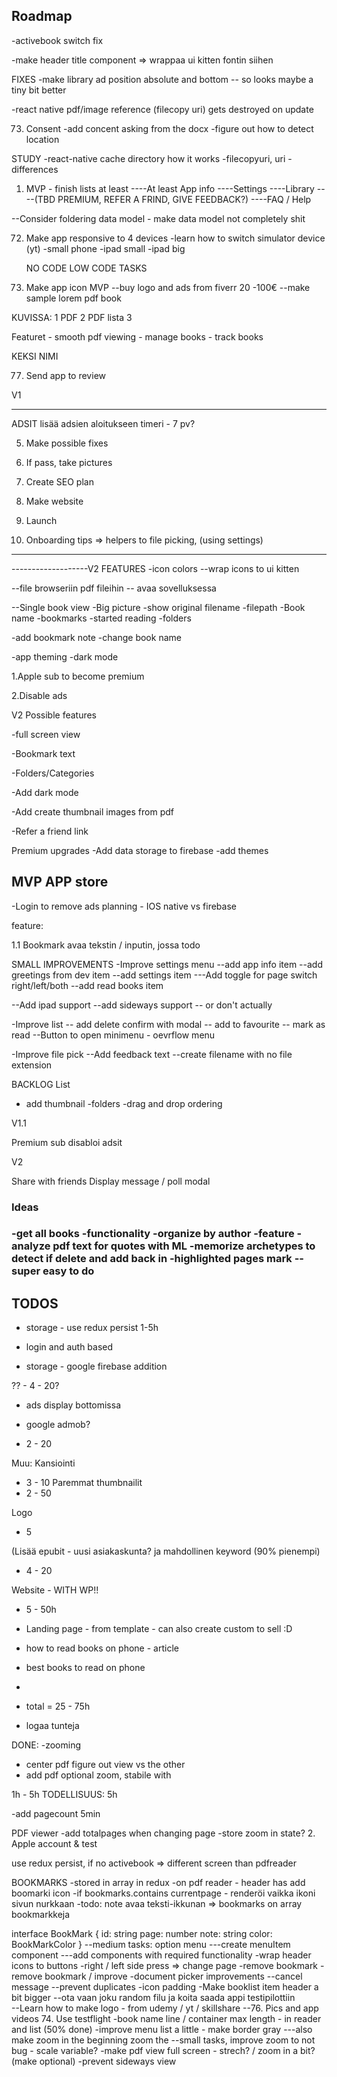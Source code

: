 <h2>Roadmap</h2>
-activebook switch fix

-make header title component => wrappaa ui kitten fontin siihen

FIXES
-make library ad position absolute and bottom
-- so looks maybe a tiny bit better

-react native pdf/image reference (filecopy uri) gets destroyed on update

73. Consent
    -add concent asking from the docx
    -figure out how to detect location

STUDY
-react-native cache directory how it works
-filecopyuri, uri - differences

1. MVP - finish lists at least
   ----At least App info
   ----Settings
   ----Library
   ----(TBD PREMIUM, REFER A FRIND, GIVE FEEDBACK?)
   ----FAQ / Help

--Consider foldering data model - make data model not completely shit

72. Make app responsive to 4 devices
    -learn how to switch simulator device (yt)
    -small phone
    -ipad small
    -ipad big

    NO CODE LOW CODE TASKS

73. Make app icon MVP
    --buy logo and ads from fiverr 20 -100€
    --make sample lorem pdf book

KUVISSA:
1 PDF
2 PDF lista
3

Featuret - smooth pdf viewing - manage books - track books

KEKSI NIMI

77. Send app to review

V1

---

ADSIT
lisää adsien aloitukseen timeri - 7 pv?

5. Make possible fixes
6. If pass, take pictures
7. Create SEO plan
8. Make website
9. Launch

10. Onboarding tips => helpers to file picking, (using settings)

---

-------------------V2 FEATURES
-icon colors
--wrap icons to ui kitten

--file browseriin pdf fileihin -- avaa sovelluksessa

--Single book view
-Big picture
-show original filename
-filepath
-Book name
-bookmarks
-started reading
-folders

-add bookmark note
-change book name

-app theming
-dark mode

1.Apple sub to become premium

2.Disable ads

V2 Possible features

-full screen view

-Bookmark text

-Folders/Categories

-Add dark mode

-Add create thumbnail images from pdf

-Refer a friend link

Premium upgrades
-Add data storage to firebase
-add themes

<h2>MVP APP store</h2>
-Login to remove ads planning - IOS native vs firebase

feature:

1.1
Bookmark avaa tekstin / inputin, jossa todo

SMALL IMPROVEMENTS
-Improve settings menu
--add app info item
--add greetings from dev item
--add settings item
---Add toggle for page switch right/left/both
--add read books item

--Add ipad support
--add sideways support -- or don't actually

-Improve list
-- add delete confirm with modal
-- add to favourite
-- mark as read
--Button to open minimenu - oevrflow menu

-Improve file pick
--Add feedback text
--create filename with no file extension

BACKLOG
List

- add thumbnail
  -folders
  -drag and drop ordering

V1.1

Premium sub disabloi adsit

V2

Share with friends
Display message / poll modal

<h3>Ideas<h3>
-get all books -functionality
-organize by author -feature
-analyze pdf text for quotes with ML
-memorize archetypes to detect if delete and add back in
-highlighted pages mark -- super easy to do

<h2>TODOS</h2>

- storage - use redux persist
  1-5h

- login and auth based
- storage - google firebase addition

?? - 4 - 20?

- ads display bottomissa
- google admob?

- 2 - 20

Muu:
Kansiointi

- 3 - 10
  Paremmat thumbnailit
- 2 - 50

Logo

- 5

(Lisää epubit - uusi asiakaskunta? ja mahdollinen keyword (90% pienempi)

- 4 - 20

Website - WITH WP!!

- 5 - 50h

- Landing page - from template - can also create custom to sell :D
- how to read books on phone - article
- best books to read on phone
-

- total = 25 - 75h
- logaa tunteja

DONE:
-zooming

- center pdf figure out view vs the other
- add pdf optional zoom, stabile with

1h - 5h TODELLISUUS: 5h

-add pagecount
5min

PDF viewer
-add totalpages when changing page
-store zoom in state? 2. Apple account & test

use redux persist,
if no activebook => different screen than pdfreader

BOOKMARKS
-stored in array in redux
-on pdf reader - header has add boomarki icon
-if bookmarks.contains currentpage - renderöi vaikka ikoni sivun nurkkaan
-todo: note avaa teksti-ikkunan
=> bookmarks on array bookmarkkeja

interface BookMark {
id: string
page: number
note: string
color: BookMarkColor
}
--medium tasks: option menu
---create menuItem component
---add components with required functionality
-wrap header icons to buttons
-right / left side press => change page
-remove bookmark
-remove bookmark / improve
-document picker improvements
--cancel message
--prevent duplicates
-icon padding
-Make booklist item header a bit bigger
--ota vaan joku random filu ja koita saada appi testipilottiin  
 --Learn how to make logo - from udemy / yt / skillshare
--76. Pics and app videos 74. Use testflight
-book name line / container max length - in reader and list (50% done)
-improve menu list a little - make border gray
---also make zoom in the beginning zoom the
--small tasks, improve zoom to not bug - scale variable?
-make pdf view full screen - strech? / zoom in a bit? (make optional)
-prevent sideways view
